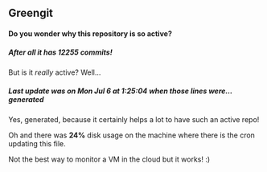 ## Greengit

#### Do you wonder why this repository is so active?

##### After all it has 12255 commits!

But is it *really* active? Well...

##### Last update was on Mon Jul 6 at 1:25:04 when those lines were... generated

Yes, generated, because it certainly helps a lot to have such an active repo!

Oh and there was **24%** disk usage on the machine
where there is the cron updating this file.

Not the best way to monitor a VM in the cloud but it works! :)
